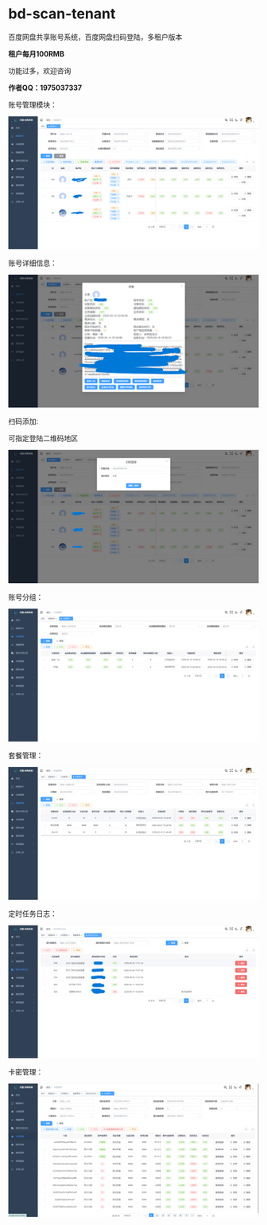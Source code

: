 # bd-scan-tenant
百度网盘共享账号系统，百度网盘扫码登陆，多租户版本

**租户每月100RMB**

功能过多，欢迎咨询

**作者QQ：1975037337**



账号管理模块：

![account](./系统截图/account.png)

账号详细信息：

![账号详情](./系统截图/账号详情.png)



扫码添加:

可指定登陆二维码地区

![扫码添加](./系统截图/扫码添加.png)



账号分组：

![group](./系统截图/group.png)





套餐管理：

![package](./系统截图/package.png)



定时任务日志：

![quartzLog](./系统截图/quartzLog.png)



卡密管理：

![secretKey](./系统截图/secretKey.png)

